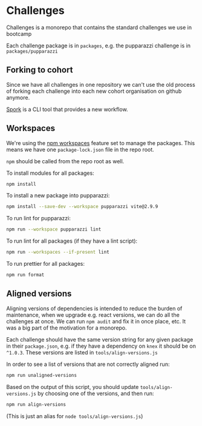 # Challenges

Challenges is a monorepo that contains the standard challenges we use in bootcamp

Each challenge package is in `packages`, e.g. the pupparazzi challenge is in
`packages/pupparazzi`

## Forking to cohort

Since we have all challenges in one repository we can't use the old process of
forking each challenge into each new cohort organisation on github anymore.

[Spork](https://github.com/dev-academy-challenges/spork) is a CLI tool that
provides a new workflow.

## Workspaces

We're using the [npm workspaces](https://docs.npmjs.com/cli/v7/using-npm/workspaces) feature set to manage the
packages. This means we have one `package-lock.json` file in the repo root.

`npm` should be called from the repo root as well.

To install modules for all packages:

```sh
npm install
```

To install a new package into pupparazzi:

```sh
npm install --save-dev --workspace pupparazzi vite@2.9.9
```

To run lint for pupparazzi:

```sh
npm run --workspace pupparazzi lint
```

To run lint for all packages (if they have a lint script):

```sh
npm run --workspaces --if-present lint
```

To run prettier for all packages:

```sh
npm run format
```

## Aligned versions

Aligning versions of dependencies is intended to reduce the burden of
maintenance, when we upgrade e.g. react versions, we can do all the challenges
at once. We can run `npm audit` and fix it in once place, etc. It was a big part
of the motivation for a monorepo.

Each challenge should have the same version string for any given package in
their `package.json`, e.g. if they have a dependency on `knex` it should be on
`^1.0.3`. These versions are listed in `tools/align-versions.js`

In order to see a list of versions that are not correctly aligned run:

```sh
npm run unaligned-versions
```

Based on the output of this script, you should update `tools/align-versions.js`
by choosing one of the versions, and then run:

```sh
npm run align-versions
```

(This is just an alias for `node tools/align-versions.js`)
